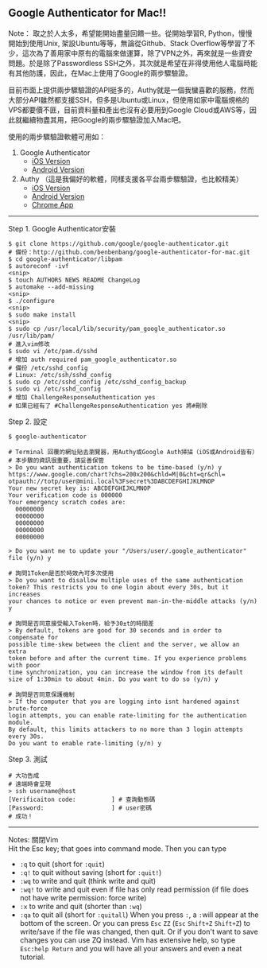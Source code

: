## Google Authenticator for Mac!!

Note： 取之於人太多，希望能開始盡量回饋一些。從開始學習R, Python，慢慢開始到使用Unix, 架設Ubuntu等等，無論從Github、Stack Overflow等學習了不少，這次為了善用家中原有的電腦來做運算，除了VPN之外，再來就是一些資安問題。於是除了Passwordless SSH之外，其次就是希望在非得使用他人電腦時能有其他防護，因此，在Mac上使用了Google的兩步驟驗證。

目前市面上提供兩步驟驗證的API挺多的，Authy就是一個我蠻喜歡的服務，然而大部分API雖然都支援SSH，但多是Ubuntu或Linux，但使用如家中電腦規格的VPS都要價不匪，目前資料量和產出也沒有必要用到Google Cloud或AWS等，因此就繼續物盡其用，把Google的兩步驟驗證加入Mac吧。

使用的兩步驟驗證軟體可用如：

1. Google Authenticator
   * [iOS Version](https://itunes.apple.com/tw/app/google-authenticator/id388497605)
   * [Android Version](https://play.google.com/store/apps/details?id=com.google.android.apps.authenticator2)
2. Authy （這是我偏好的軟體，同樣支援各平台兩步驟驗證，也比較精美）
   * [iOS Version](https://itunes.apple.com/us/app/authy/id494168017)
   * [Android Version](https://play.google.com/store/apps/details?id=com.authy.authy)
   * [Chrome App](https://chrome.google.com/webstore/detail/authy-chrome-extension/fhgenkpocbhhddlgkjnfghpjanffonno)

---
Step 1. Google Authenticator安裝
``` terminal
$ git clone https://github.com/google/google-authenticator.git
# 備份：http://github.com/benbenbang/google-authenticator-for-mac.git
$ cd google-authenticator/libpam
$ autoreconf -ivf
<snip>
$ touch AUTHORS NEWS README ChangeLog
$ automake --add-missing
<snip>
$ ./configure
<snip>
$ sudo make install
<snip>
$ sudo cp /usr/local/lib/security/pam_google_authenticator.so /usr/lib/pam/
# 進入vim修改
$ sudo vi /etc/pam.d/sshd
# 增加 auth required pam_google_authenticator.so
# 備份 /etc/sshd_config
# Linux: /etc/ssh/sshd_config
$ sudo cp /etc/sshd_config /etc/sshd_config_backup
$ sudo vi /etc/sshd_config
# 增加 ChallengeResponseAuthentication yes
# 如果已經有了 #ChallengeResponseAuthentication yes 將#刪除
```

Step 2. 設定
``` terminal
$ google-authenticator

# Terminal 回覆的網址貼去瀏覽器，用Authy或Google Auth掃描（iOS或Android皆有）
# 本步驟的資訊很重要，請妥善保管
> Do you want authentication tokens to be time-based (y/n) y
https://www.google.com/chart?chs=200x200&chld=M|0&cht=qr&chl=
otpauth://totp/user@mini.local%3Fsecret%3DABCDEFGHIJKLMNOP
Your new secret key is: ABCDEFGHIJKLMNOP 
Your verification code is 000000
Your emergency scratch codes are:
  00000000
  00000000
  00000000
  00000000
  00000000

> Do you want me to update your "/Users/user/.google_authenticator" file (y/n) y

# 詢問1Token是否於時效內可多次使用
> Do you want to disallow multiple uses of the same authentication
token? This restricts you to one login about every 30s, but it increases
your chances to notice or even prevent man-in-the-middle attacks (y/n) y

# 詢問是否同意接受輸入Token時，給予30±t的時間差
> By default, tokens are good for 30 seconds and in order to compensate for
possible time-skew between the client and the server, we allow an extra
token before and after the current time. If you experience problems with poor
time synchronization, you can increase the window from its default
size of 1:30min to about 4min. Do you want to do so (y/n) y

# 詢問是否同意保護機制
> If the computer that you are logging into isnt hardened against brute-force
login attempts, you can enable rate-limiting for the authentication module.
By default, this limits attackers to no more than 3 login attempts every 30s.
Do you want to enable rate-limiting (y/n) y
```

Step 3. 測試
``` terminal
# 大功告成
# 遠端時會呈現
> ssh username@host
[Verificaiton code:          ] # 查詢動態碼
[Password:                   ] # user密碼
# 成功！
```

---
Notes: 關閉Vim  
Hit the Esc key; that goes into command mode. Then you can type
* `:q` to quit (short for `:quit`)
* `:q!` to quit without saving (short for `:quit!`)
* `:wq` to write and quit (think write and quit)
* `:wq!` to write and quit even if file has only read permission (if file does not have write permission: force write)
* `:x` to write and quit (shorter than `:wq`)
* `:qa` to quit all (short for `:quitall`)
  When you press `:`, a `:`will appear at the bottom of the screen.
  Or you can press `Esc` `ZZ` (`Esc` `Shift+Z` `Shift+Z`) to write/save if the file was changed, then quit.
  Or if you don't want to save changes you can use ZQ instead.
  Vim has extensive help, so type `Esc:help Return` and you will have all your answers and even a neat tutorial.
